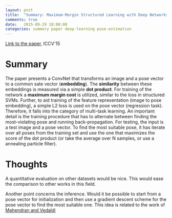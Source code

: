 ```yaml
---
layout: post
title:  "Summary: Maximum-Margin Structured Learning with Deep Networks for 3D Human Pose Estimation"
comments: true
date:   2015-09-29 10:00:00
categories: summary paper deep-learning pose-estimation
---
```


[Link to the paper](http://arxiv.org/abs/1508.06708), ICCV'15

# Summary
The paper presents a ConvNet that transforms an image and a pose vector to a common sate vector (**embedding**). 
The **similarity** between these embeddings is measured via a simple **dot product**. 
For training of the network a **maximum margin cost** is utilized, similar to the loss in structured SVMs.
Further, to aid training of the feature representation (image to pose embedding), a simple L2 loss is used on the pose vector (regression task).
Therefore, it falls into the category of multi-task learning.
An important detail is the training procedure that has to alternate between finding the most-violating pose and running back-propagation.
For testing, the input is a test image and a pose vector. 
To find the most suitable pose, it has iterate over all poses from the training set and use the one that maximizes the score of the dot product (or take the average over N samples, or use a annealing particle filter).

# Thoughts
A quantitative evaluation on other datasets would be nice.
This would ease the comparison to other works in this field.

Another point concerns the inference.
Would it be possible to start from a pose vector for initialization and then use a gradient descent scheme for the pose vector to find the most suitable one.
This idea is related to the work of [Mahendran and Vedaldi][1]


[1]: http://www.robots.ox.ac.uk/~vedaldi/assets/pubs/mahendran15understanding.pdf
